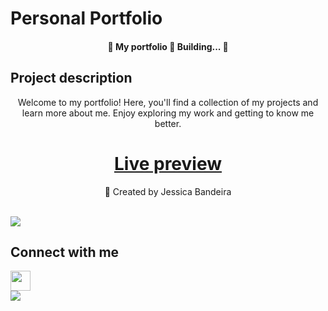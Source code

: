 # Personal Portfolio
<h4 align="center"> 
	🚧  My portfolio 🚀 Building...  🚧
</h4>

## Project description
<p align="center">Welcome to my portfolio! Here, you'll find a collection of my projects and learn more about me. Enjoy exploring my work and getting to know me better.</p>

<h1 align="center">
    <a href="https://jessicasantosb.github.io/portfolio/">Live preview</a>
</h1>
<p align="center">🚀 Created by Jessica Bandeira</p>
<br>
<img align="center" src="https://github.com/mayankchaudhary26/Cool-Readme-ideas/blob/master/data/typing.gif" />
<br>

## Connect with me 
<img src="https://github.com/TheDudeThatCode/TheDudeThatCode/blob/master/Assets/Handshake.gif" height="32px">
<div>
  <a href="https://www.linkedin.com/in/jessica-santosb/"><img src="https://img.shields.io/badge/LinkedIn-0077B5?style=for-the-badge&logo=linkedin&logoColor=white"></a>
</div>
